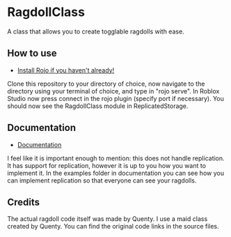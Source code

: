 # RagdollClass
 A class that allows you to create togglable ragdolls with ease.

## How to use
 - [Install Rojo if you haven't already!](https://rojo.space)
 
 Clone this repository to your directory of choice, now navigate to the directory using your terminal of choice, and type in "rojo serve".
 In Roblox Studio now press connect in the rojo plugin (specify port if necessary).
 You should now see the RagdollClass module in ReplicatedStorage. 

## Documentation
 - [Documentation](https://github.com/aku-e/RagdollClass/blob/master/docs)
 
 I feel like it is important enough to mention: this does not handle replication.
 It has support for replication, however it is up to you how you want to implement it.
 In the examples folder in documentation you can see how you can implement replication so that everyone can see your ragdolls.

## Credits
 The actual ragdoll code itself was made by Quenty.
 I use a maid class created by Quenty.
 You can find the original code links in the source files.
